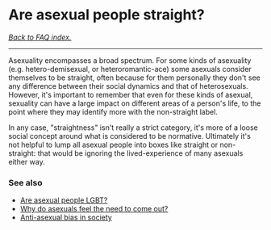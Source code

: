 # Are asexual people straight?

[*Back to FAQ index.*](w/asexuality/faq)

---

Asexuality encompasses a broad spectrum. For some kinds of asexuality (e.g. hetero-demisexual, or heteroromantic-ace) some asexuals consider themselves to be straight, often because for them personally they don't see any difference between their social dynamics and that of heterosexuals. However, it's important to remember that even for these kinds of asexual, sexuality can have a large impact on different areas of a person's life, to the point where they may identify more with the non-straight label.

In any case, "straightness" isn't really a strict category, it's more of a loose social concept around what is considered to be normative. Ultimately it's not helpful to lump all asexual people into boxes like straight or non-straight: that would be ignoring the lived-experience of many asexuals either way.

### See also

* [Are asexual people LGBT?](w/asexuality/faq#wiki_.2022_are_asexual_people_lgbt.3F)
* [Why do asexuals feel the need to come out?](w/asexuality/faq/why_do_asexuals_come_out)
* [Anti-asexual bias in society](w/asexuality/anti_ace_bias)